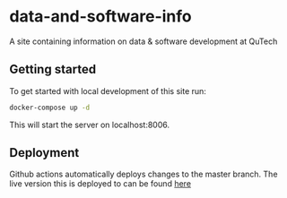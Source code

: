 # data-and-software-info

A site containing information on data &amp; software development at QuTech

## Getting started

To get started with local development of this site run:

```bash
docker-compose up -d
```

This will start the server on localhost:8006.

## Deployment

Github actions automatically deploys changes to the master branch. The live version this is deployed to can be found [here](https://qutech-delft.github.io/data-and-software-info/)
